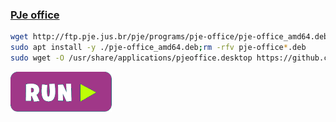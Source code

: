 ### [PJe office](http://www.pje.jus.br/wiki/index.php/PJeOffice)
```bash
wget http://ftp.pje.jus.br/pje/programs/pje-office/pje-office_amd64.deb --no-check-certificate
sudo apt install -y ./pje-office_amd64.deb;rm -rfv pje-office*.deb
sudo wget -O /usr/share/applications/pjeoffice.desktop https://github.com/rauldipeas/Unity-XP/raw/master/resources/launchers/pjeoffice.desktop
```
[![bashrun-url](images/bashrun-url.png)](br:pjeoffice)